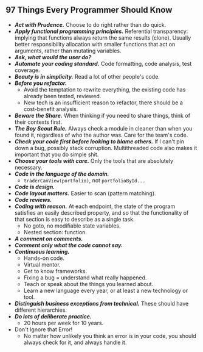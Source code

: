 ## 97 Things Every Programmer Should Know

- ***Act with Prudence.*** Choose to do right rather than do quick.
- ***Apply functional programming principles.*** Referential transparency: implying that functions always return the same results (clone). Usually better responsibility allocation with smaller functions that act on arguments, rather than mutating variables.
- ***Ask, what would the user do?***
- ***Automate your coding standard.*** Code formatting, code analysis, test coverage.
- ***Beauty is in simplicity.*** Read a lot of other people's code.
- ***Before you refactor.***
  - Avoid the temptation to rewrite everything, the existing code has already been tested, reviewed.
  - New tech is an insufficient reason to refactor, there should be a cost-benefit analysis.
- ***Beware the Share.*** When thinking if you need to share things, think of their contexts first.
- ***The Boy Scout Rule.*** Always check a module in cleaner than when you found it, regardless of who the author was. Care for the team's code.
- ***Check your code first before looking to blame others.*** If I can't pin down a bug, possibly stack corruption. Multithreaded code also makes it important that you do simple shit.
- ***Choose your tools with care.*** Only the tools that are absolutely necessary.
- ***Code in the language of the domain.***
  - `traderCanView(portfolio)`, not `portfolioById...`
- ***Code is design.***
- ***Code layout matters.*** Easier to scan (pattern matching).
- ***Code reviews.***
- ***Coding with reason.*** At each endpoint, the state of the program satisfies an easily described property, and so that the functionality of that section is easy to describe as a single task.
  - No goto, no modifiable state variables.
  - Nested section: function.
- ***A comment on comments.***
- ***Comment only what the code cannot say.***
- ***Continuous learning.***
  - Hands-on code.
  - Virtual mentor.
  - Get to know frameworks.
  - Fixing a bug = understand what really happened.
  - Teach or speak about the things you learned about.
  - Learn a new language every year, or at least a new technology or tool.
- ***Distinguish business exceptions from technical.*** These should have different hierarchies.
- ***Do lots of deliberate practice.***
  - 20 hours per week for 10 years.
- Don't Ignore that Error!
  - No matter how unlikely you think an error is in your code, you should always check for it, and always handle it.
